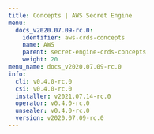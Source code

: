 ```yaml
---
title: Concepts | AWS Secret Engine
menu:
  docs_v2020.07.09-rc.0:
    identifier: aws-crds-concepts
    name: AWS
    parent: secret-engine-crds-concepts
    weight: 20
menu_name: docs_v2020.07.09-rc.0
info:
  cli: v0.4.0-rc.0
  csi: v0.4.0-rc.0
  installer: v2021.07.14-rc.0
  operator: v0.4.0-rc.0
  unsealer: v0.4.0-rc.0
  version: v2020.07.09-rc.0
---
```



